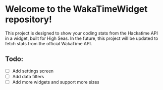 # Welcome to the WakaTimeWidget repository!

This project is designed to show your coding stats from the Hackatime API in a widget, built for High Seas. In the future, this project will be updated to fetch stats from the official WakaTime API.

## Todo:
- [ ] Add settings screen
- [ ] Add data filters
- [ ] Add more widgets and support more sizes
